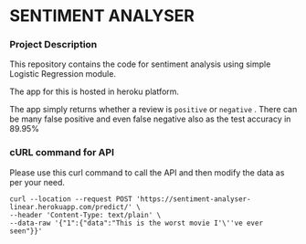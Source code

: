 # SENTIMENT ANALYSER



### Project Description

This repository contains the code for sentiment analysis using simple Logistic Regression module.

The app for this is hosted in heroku platform. 

The app simply returns whether a review is `positive` or `negative` . There can be many false positive and even false negative also as the test accuracy in 89.95% 

### cURL command for API

Please use this curl command to call the API and then modify the data as per your need.

```
curl --location --request POST 'https://sentiment-analyser-linear.herokuapp.com/predict/' \
--header 'Content-Type: text/plain' \
--data-raw '{"1":{"data":"This is the worst movie I'\''ve ever seen"}}'
```

